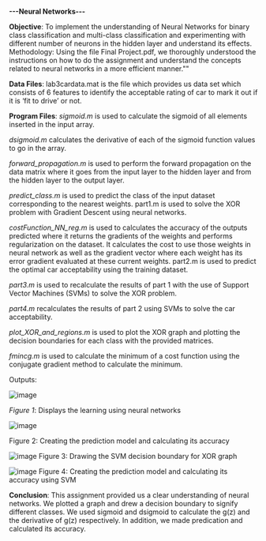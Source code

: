 **---Neural Networks---**

**Objective**: 
To implement the understanding of Neural Networks for binary class classification and multi-class classification and experimenting with different number of neurons in the hidden layer and understand its effects. 
Methodology: Using the file Final Project.pdf, we thoroughly understood the instructions on how to do the assignment and understand the concepts related to neural networks in a more efficient manner.""

**Data Files**: 
lab3cardata.mat is the file which provides us data set which consists of 6 features to identify the acceptable rating of car to mark it out if it is ‘fit to drive’ or not.

**Program Files**: 
*sigmoid.m* is used to calculate the sigmoid of all elements inserted in the input array.

*dsigmoid.m* calculates the derivative of each of the sigmoid function values to go in the array. 

*forward_propagation.m* is used to perform the forward propagation on the data matrix where it goes from the input layer to the hidden layer and from the hidden layer to the output layer.  

*predict_class.m* is used to predict the class of the input dataset corresponding to the nearest weights. part1.m is used to solve the XOR problem with Gradient Descent using neural networks. 

*costFunction_NN_reg.m* is used to calculates the accuracy of the outputs predicted where it returns the gradients of the weights and performs regularization on the dataset. It calculates the cost to use those weights in neural network as well as the gradient vector where each weight has its error gradient evaluated at these current weights.  part2.m is used to predict the optimal car acceptability using the training dataset. 

*part3.m* is used to recalculate the results of part 1 with the use of Support Vector Machines (SVMs) to solve the XOR problem. 

*part4.m* recalculates the results of part 2 using SVMs to solve the car acceptability. 

*plot_XOR_and_regions.m* is used to plot the XOR graph and plotting the decision boundaries for each class with the provided matrices. 

*fmincg.m* is used to calculate the minimum of a cost function using the conjugate gradient method to calculate the minimum. 
 
Outputs:


![image](https://github.com/user-attachments/assets/ae31c3de-ada9-4c41-8d7f-9652ae1231d6)

*Figure 1*: Displays the learning using neural networks 

![image](https://github.com/user-attachments/assets/9e6d0bb1-f017-48b9-bbe5-d5d1298321ff)

Figure 2: Creating the prediction model and calculating its accuracy 

![image](https://github.com/user-attachments/assets/d14835ea-950d-4806-81e4-3b7f40b1cae7)
Figure 3: Drawing the SVM decision boundary for XOR graph

![image](https://github.com/user-attachments/assets/97197505-95c4-43f1-a8f0-2775b5ed982e)
Figure 4: Creating the prediction model and calculating its accuracy using SVM 

**Conclusion**: 
This assignment provided us a clear understanding of neural networks. We plotted a graph and drew a decision boundary to signify different classes. We used sigmoid and dsigmoid to calculate the g(z) and the derivative of g(z) respectively. In addition, we made predication and calculated its accuracy.  




